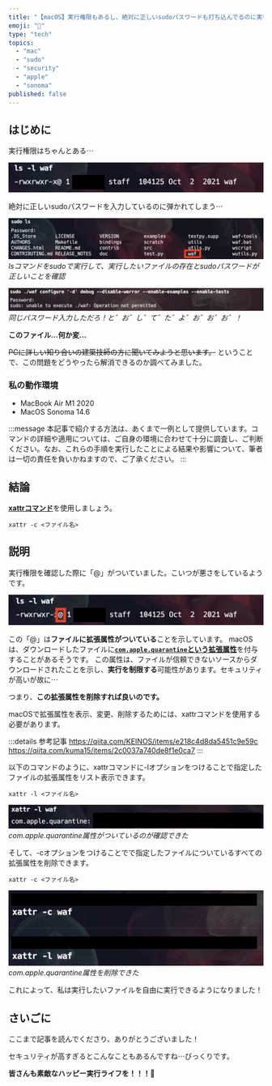 ```yaml
---
title: "【macOS】実行権限もあるし、絶対に正しいsudoパスワードも打ち込んでるのに実行できない時はこうすればいいんや！"
emoji: "👊"
type: "tech"
topics:
  - "mac"
  - "sudo"
  - "security"
  - "apple"
  - "sonoma"
published: false
---
```


## はじめに

実行権限はちゃんとある⋯

![](/images/sankaku29/2.png)

絶対に正しいsudoパスワードを入力しているのに弾かれてしまう⋯

![](/images/sankaku29/3.png)
*lsコマンドをsudoで実行して、実行したいファイルの存在とsudoパスワードが正しいことを確認*

![](/images/sankaku29/1.png)
*同じパスワード入力しただろ！と゛お゛し゛て゛た゛よ゛お゛お゛お゛！*

**このファイル…何か変…**

~~PCに詳しい知り合いの建築技師の方に聞いてみようと思います。~~
ということで、この問題をどうやったら解消できるのか調べてみました。

### 私の動作環境
- MacBook Air M1 2020
- MacOS Sonoma 14.6

:::message
本記事で紹介する方法は、あくまで一例として提供しています。コマンドの詳細や適用については、ご自身の環境に合わせて十分に調査し、ご判断ください。なお、これらの手順を実行したことによる結果や影響について、筆者は一切の責任を負いかねますので、ご了承ください。
:::

## 結論

[**xattrコマンド**](https://keith.github.io/xcode-man-pages/xattr.1.html)を使用しましょう。

```:おい映司！これを使え！
xattr -c <ファイル名>
```

## 説明

実行権限を確認した際に「@」がついていました。こいつが悪さをしているようです。

![](/images/sankaku29/6.png)

この「@」は**ファイルに拡張属性がついている**ことを示しています。
macOSは、ダウンロードしたファイルに[**`com.apple.quarantine`という拡張属性**](https://iboysoft.com/jp/news/com-apple-quarantine.html)を付与することがあるそうです。
この属性は、ファイルが信頼できないソースからダウンロードされたことを示し、**実行を制限する**可能性があります。セキュリティが高いが故に⋯

つまり、**この拡張属性を削除すれば良いのです。**

macOSで拡張属性を表示、変更、削除するためには、xattrコマンドを使用する必要があります。

:::details 参考記事
https://qiita.com/KEINOS/items/e218c4d8da5451c9e59c
https://qiita.com/kuma15/items/2c0037a740de8f1e0ca7
:::

以下のコマンドのように、xattrコマンドに-lオプションをつけることで指定したファイルの拡張属性をリスト表示できます。

```
xattr -l <ファイル名>
```

![](/images/sankaku29/4.png)
*com.apple.quarantine属性がついているのが確認できた*

そして、-cオプションをつけることでで指定したファイルについているすべての拡張属性を削除できます。

```
xattr -c <ファイル名>
```

![](/images/sankaku29/5.png)
*com.apple.quarantine属性を削除できた*

これによって、私は実行したいファイルを自由に実行できるようになりました！

## さいごに

ここまで記事を読んでくださり、ありがとうございました！

セキュリティが高すぎるとこんなこともあるんですね⋯びっくりです。

**皆さんも素敵なハッピー実行ライフを！！！🌸**
